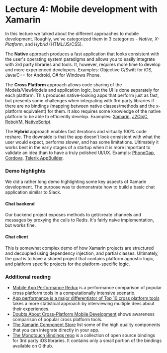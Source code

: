 # Lecture 4: Mobile development with Xamarin
In this lecture we talked about the different approaches to mobile development. Roughly, we've categorized them in 3 categories - *Native*, *X-Platform*, and *Hybrid* (HTML/JS/CSS).

The **Native** approach produces a fast application that looks consistent with the user's operating system paradigms and allows you to easily integrate with 3rd party libraries and tools. It, however, requires more time to develop and more experienced developers. Examples: Objective C/Swift for iOS, Java/C++ for Android, C# for Windows Phone.

The **Cross Platform** approach allows code sharing of the Models/ViewModels and application logic, but the UI is done separately for each platform. This produces native-looking apps that perform just as fast, but presents some challenges when integrating with 3rd party libraries if there are no bindings (mapping between native classes/methods and the x-platform equivalent) for them. It also requires some knowledge of the native platform to be able to efficiently develop. Examples: [Xamarin](https://xamarin.com), [J2ObjC](https://github.com/google/j2objc), [RoboVM](http://robovm.com), [NativeScript](https://www.nativescript.org).

The **Hybrid** approach enables fast iterations and virtually 100% code reshare. The downside is that the app doesn't look consistent with what the user would expect, performs slower, and has some limitations. Ultimately it works best in the early stages of a startup when it is more important to validate an idea than to have a truly polished UI/UX. Exampls: [PhoneGap](http://phonegap.com), [Cordova](https://cordova.apache.org), [Telerik AppBuilder](http://www.telerik.com/appbuilder).

### Demo highlights
We did a rather long demo highlighting some key aspects of Xamarin development. The purpose was to demonstrate how to build a basic chat application similar to Slack.

#### Chat backend
Our backend project exposes methods to get/create channels and messages by proxying the calls to Redis. It's fairly naive implementation, but works fine.

#### Chat client
This is somewhat complex demo of how Xamarin projects are structured and decoupled using dependency injection, and partial classes. Ultimately, the goal is to have a shared project that contains platform agnostic logic, and platform specific projects for the platform-specific logic. 

### Additional reading
- [Mobile App Performance Redux](https://medium.com/@harrycheung/mobile-app-performance-redux-e512be94f976) is a performance comparison of popular cross platform tools in a computationally intensive scenario.
- [App performance is a major differentiator of Top 10 cross platform tools](http://research2guidance.com/app-performance-is-a-major-differentiator-of-top-10-cross-platform-tools/) takes a more statistical approach by interviewing multiple devs about their experiences.
- [Doubts About Cross-Platform Mobile Development](https://adtmag.com/blogs/dev-watch/2014/08/crossplatform-development-doubts.aspx) shows awareness comparison of popular cross platform tools.
- [The Xamarin Component Store](https://components.xamarin.com) list some of the high quality components that you can integrate directly in your app.
- [The Monotouch Bindings repo](https://github.com/mono/monotouch-bindings) is a collection of open source bindings for 3rd party iOS libraries. It contains only a small portion of the bindings available on Github.